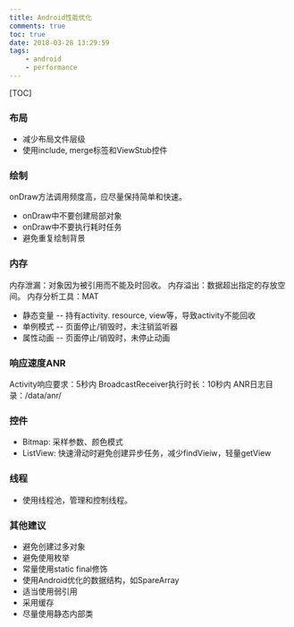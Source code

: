 ```yaml
---
title: Android性能优化
comments: true
toc: true
date: 2018-03-28 13:29:59
tags:
	- android
	- performance
---
```


[TOC]

<!-- more -->

### 布局

* 减少布局文件层级
* 使用include, merge标签和ViewStub控件

### 绘制
onDraw方法调用频度高，应尽量保持简单和快速。

* onDraw中不要创建局部对象
* onDraw中不要执行耗时任务
* 避免重复绘制背景

### 内存
内存泄漏：对象因为被引用而不能及时回收。
内存溢出：数据超出指定的存放空间。
内存分析工具：MAT

* 静态变量 -- 持有activity. resource, view等，导致activity不能回收
* 单例模式 -- 页面停止/销毁时，未注销监听器
* 属性动画 -- 页面停止/销毁时，未停止动画

### 响应速度ANR
Activity响应要求：5秒内
BroadcastReceiver执行时长：10秒内
ANR日志目录：/data/anr/

### 控件

* Bitmap: 采样参数、颜色模式
* ListView: 快速滑动时避免创建异步任务，减少findVieiw，轻量getView

### 线程

* 使用线程池，管理和控制线程。

### 其他建议

* 避免创建过多对象
* 避免使用枚举
* 常量使用static final修饰
* 使用Android优化的数据结构，如SpareArray
* 适当使用弱引用
* 采用缓存
* 尽量使用静态内部类